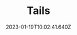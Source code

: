 ---
title: Tails
# Before you add, verify that the language is supported. Use ISO 639-1 code only without country code. ms instead of ms_MY. If the source language is English, do not add to the list.
languages:
  - en
website: https://tails.boum.org/
cover: /files/tails.jpg
tags:
  - Circumvention & Anonymity
categories:
  - Digital Security Tools
  - Onion Network
credits: Text by Khairil Zhafri/EngageMedia.
date: 2023-01-19T10:02:41.640Z
---
